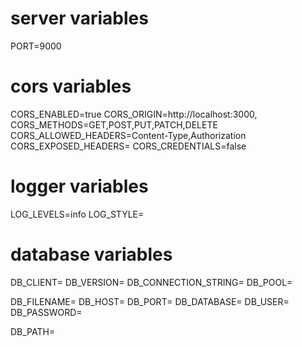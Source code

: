 # server variables
PORT=9000

# cors variables
CORS_ENABLED=true
CORS_ORIGIN=http://localhost:3000,
CORS_METHODS=GET,POST,PUT,PATCH,DELETE
CORS_ALLOWED_HEADERS=Content-Type,Authorization
CORS_EXPOSED_HEADERS=
CORS_CREDENTIALS=false

# logger variables
LOG_LEVELS=info
LOG_STYLE=


# database variables
DB_CLIENT=
DB_VERSION=
DB_CONNECTION_STRING=
DB_POOL=

DB_FILENAME=
DB_HOST=
DB_PORT=
DB_DATABASE=
DB_USER=
DB_PASSWORD=

DB_PATH=
